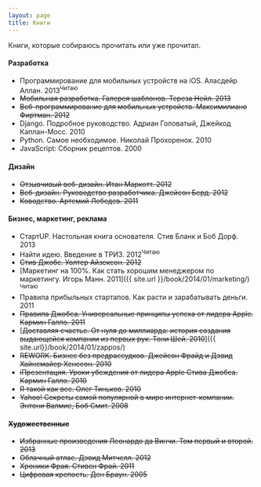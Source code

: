 ```yaml
---
layout: page
title: Книги
---
```


Книги, которые собираюсь прочитать или уже прочитал.

#### Разработка
-  Программирование для мобильных устройств на iOS. Аласдейр Аллан. 2013<sup>Читаю</sup>
-  <s>Мобильная разработка. Галерея шаблонов. Тереза Нейл. 2013</s>
-  <s>Веб-программирование для мобильных устройств. Максимилиано Фиртман. 2012</s>
-  Django. Подробное руководство. Адриан Головатый, Джейкод Каплан-Мосс. 2010
-  Python. Самое необходимое. Николай Прохоренок. 2010
-  JavaScript: Сборник рецептов. 2000

#### Дизайн
- <s>Отзывчивый веб-дизайн. Итан Маркотт. 2012</s>
- <s>Веб-дизайн. Руководство разработчика. Джейсон Берд. 2012</s>
- <s>Ководство. Артемий Лебедев. 2011</s>

#### Бизнес, маркетинг, реклама
- СтартUP. Настольная книга основателя. Стив Бланк и Боб Дорф. 2013
- Найти идею. Введение в ТРИЗ. 2012<sup>Читаю</sup>
- <s>Стив Джобс. Уолтер Айзексон. 2012</s>
- [Маркетинг на 100%. Как стать хорошим менеджером по маркетингу. Игорь Манн. 2011]({{ site.url }}/book/2014/01/marketing/) <sup>Читаю</sup>
- Правила прибыльных стартапов. Как расти и зарабатывать деньги. 2011
- <s>Правила Джобса. Универсальные принципы успеха от лидера Apple. Кармин Галло. 2011</s>
- [<s>Доставляя счастье. От нуля до миллиарда: история создания выдающейся компании из первых рук. Тони Шей. 2010</s>]({{ site.url}}/book/2014/01/zappos/)
- <s>REWORK. Бизнес без предрассудков. Джейсон Фрайд и Дэвид Хайнемайер Хенссон. 2010<s>
- <s>iПрезентация. Уроки убеждения от лидера Apple Стива Джобса. Кармин Галло. 2010</s>
- <s>Я такой как все. Олег Тиньков. 2010</s>
- <s>Yahoo! Секреты самой популярной в мире интернет-компании. Энтони Валмис, Боб Смит. 2008</s>

#### Художественные
- Избранные произведения Леонардо да Винчи. Том первый и второй. 2013
- Облачный атлас. Дэвид Митчелл. 2012
- Хроники Фрая. Стивен Фрай. 2011
- <s>Цифровая крепость. Ден Браун. 2005</s>